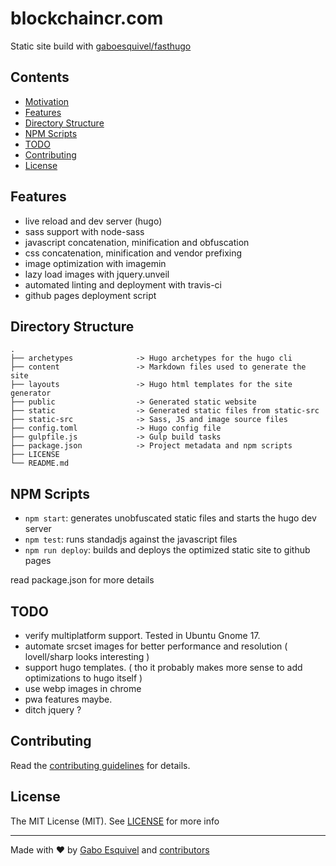 # blockchaincr.com

Static site build with [gaboesquivel/fasthugo](ttps://github.com/gaboesquivel/fasthugo)

## Contents

- [Motivation](#motivation)
- [Features](#features)
- [Directory Structure](#directory-structure)
- [NPM Scripts](#npm-scripts)
- [TODO](#todo)
- [Contributing](#contributing)
- [License](#license)

## Features

- live reload and dev server (hugo)
- sass support with node-sass
- javascript concatenation, minification and obfuscation
- css concatenation, minification and vendor prefixing
- image optimization with imagemin
- lazy load images with jquery.unveil
- automated linting and deployment with travis-ci
- github pages deployment script

## Directory Structure
```
.
├── archetypes              -> Hugo archetypes for the hugo cli
├── content                 -> Markdown files used to generate the site
├── layouts                 -> Hugo html templates for the site generator
├── public                  -> Generated static website
├── static                  -> Generated static files from static-src
├── static-src              -> Sass, JS and image source files
├── config.toml             -> Hugo config file
├── gulpfile.js             -> Gulp build tasks
├── package.json            -> Project metadata and npm scripts
├── LICENSE
└── README.md
```

## NPM Scripts

- `npm start`: generates unobfuscated static files and starts the hugo dev server
- `npm test`: runs standadjs against the javascript files
- `npm run deploy`:  builds and deploys the optimized static site to github pages

read package.json for more details

## TODO

- verify multiplatform support. Tested in Ubuntu Gnome 17.
- automate srcset images for better performance and resolution ( lovell/sharp looks interesting )
- support hugo templates. ( tho it probably makes more sense to add optimizations to hugo itself )
- use webp images in chrome
- pwa features maybe.
- ditch jquery ?

## Contributing

Read the [contributing guidelines](CONTRIBUTING.md) for details.

## License

The MIT License (MIT).
See [LICENSE](https://github.com/gaboesquivel/fasthugo/LICENSE) for more info

---
Made with ♥ by [Gabo Esquivel](https://gaboesquivel.com) and [contributors](https://github.com/blockchaincr/blockchaincr.github.io/graphs/contributors)
